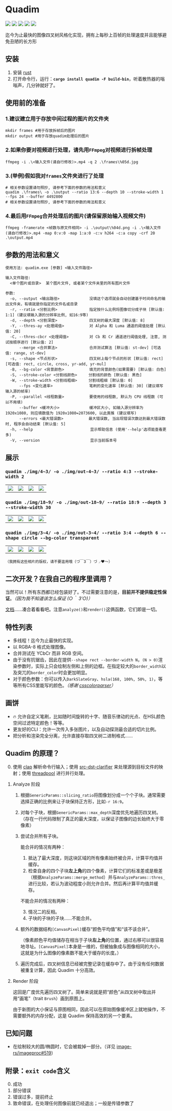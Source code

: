 # Quadim

[![](https://img.shields.io/crates/v/quadim)](https://crates.io/crates/quadim)
[![](https://img.shields.io/crates/d/quadim)](https://crates.io/crates/quadim)
[![](https://img.shields.io/crates/l/quadim)](#)
[![](https://img.shields.io/docsrs/quadim)](https://docs.rs/quadim)
[![](https://img.shields.io/github/stars/eternal-io/quadim?style=social)](https://github.com/eternal-io/quadim)

迄今为止最快的图像四叉树风格化实现，拥有上每秒上百帧的处理速度并且能够避免丑陋的长方形

## 安装

1. 安装 [rust](https://www.rust-lang.org/zh-CN/tools/install)
2. 打开命令行，运行：**`cargo install quadim -F build-bin`**，听着散热器的嗡嗡声，几分钟就好了。

## 使用前的准备

### 1.建议建立用于存放中间过程的图片的文件夹
```
mkdir frames #用于存放拆帧后的图片
mkdir output #用于存放quadim处理后的图片
```

### 2.如果你要对视频进行处理，请先用`FFmpeg`对视频进行拆帧处理
```
ffmpeg -i .\<输入文件(请自行修改)>.mp4 -q 2 .\frames\%05d.jpg
```

### 3.(举例)假如我对`frames`文件夹进行了处理
```
# 相关参数设置请勿照抄, 请参考下面的参数的用法和意义
quadim .\frames\ -o .\output --ratio 13:6 --depth 10 --stroke-width 1 --fps 24 --buffer 4492800
# 相关参数设置请勿照抄, 请参考下面的参数的用法和意义
```

### 4.最后用`FFmpeg`合并处理后的图片(请保留原始输入视频文件)
```
ffmpeg -framerate <帧数与原文件相同> -i .\output\%04d.png -i .\<输入文件(请自行修改)>.mp4 -map 0:v:0 -map 1:a:0 -c:v h264 -c:a copy -crf 20 .\output.mp4
```

## 参数的用法和意义

```
使用方法: quadim.exe [参数] <输入文件路径>

输入文件路径:
  <单个图片或目录>  某个图片文件, 或者某个文件夹里的所有图片文件

参数:
  -o, --output <输出路径>             没填这个选项就会自动创建基于时间命名的输出文件夹，有填就是你指定的文件名或目录
  -r, --ratio <分割比例>              指定按什么比例将图像切分成子块 [默认值: 1:1] (建议填输入源的分辨率比例, 如16:9等)
  -d, --depth <分割深度>              四叉树的最大深度 [默认值: 8]
  -Y, --thres-ay <处理阈值>           对 Alpha 和 Luma 通道的阈值处理 [默认值: 20]
  -C, --thres-cbcr <处理阈值>         对 Cb 和 Cr 通道进行阈值处理, 注意, 测试按顺序进行 [默认值: 2]
      --merge <合并算法>              合并测试算法 [默认值: st-dev] [可选值: range, st-dev]
  -s, --shape <节点形状>              四叉树上每个节点的形状 [默认值: rect] [可选值: rect, circle, cross, yr-add, yr-mul]
  -B, --bg-color <背景颜色>           填充的背景颜色(如果需要) [默认值: 白色]
  -S, --stroke-color <分割线颜色>     分割线的颜色 [默认值: 黑色]
  -W, --stroke-width <分割线粗细>     分割线粗细 [默认值: 0]
      --fps <变化速率>                笔刷的变化速率 [默认值: 30] (建议填写输入源的帧率)
  -P, --parallel <线程数量>           要使用的线程数, 默认为 CPU 线程数 (可以不用填)
      --buffer <缓冲大小>             缓冲区大小, 如输入源分辨率为 1920x1080, 则应填数值为 1920x1080=2073600, 以此类推 (建议填写)
      --errors <最大错误数>           最大错误数, 当出现错误次数达到最大错误数时, 程序会自动结束 [默认值: 5]
  -h, --help                         显示帮助信息 (使用'--help'选项能查看更多)
  -V, --version                      显示当前版本号
```

## 展示

### `quadim ./img/4~3/ -o ./img/out-4~3/ --ratio 4:3 --stroke-width 2`

<table style="table-layout:fixed;width:100%"><tr>
    <td><img src="./img/4~3/cloud-wandering.jpg" /></td>
    <td><img src="./img/out-4~3/cloud-wandering.png" /></td>
    <td><img src="./img/4~3/parallel-flare.jpg" /></td>
    <td><img src="./img/out-4~3/parallel-flare.png" /></td>
</tr></table>

### `quadim ./img/18~9/ -o ./img/out-18~9/ --ratio 18:9 --depth 3 --stroke-width 30`

<table style="table-layout:fixed;width:100%"><tr>
    <td><img src="./img/18~9/dash-over-night.jpg" /></td>
    <td><img src="./img/out-18~9/dash-over-night.png" /></td>
    <td><img src="./img/18~9/transiting.jpg" /></td>
    <td><img src="./img/out-18~9/transiting.png" /></td>
</tr></table>

### `quadim ./img/3~4/ -o ./img/out-3~4/ --ratio 3:4 --depth 6 --shape circle --bg-color transparent`

<table style="table-layout:fixed;width:100%"><tr>
    <td><img src="./img/3~4/falling-rainbow.jpg" /></td>
    <td><img src="./img/out-3~4/falling-rainbow.png" /></td>
    <td><img src="./img/3~4/initial-caps.jpg" /></td>
    <td><img src="./img/out-3~4/initial-caps.png" /></td>
</tr></table>

<sub>（我拥有这些相片的版权，请不要滥用哦（づ￣3￣）づ╭❤～）</sub>

## 二次开发？在我自己的程序里调用？

当然可以！所有东西都已经包装好了。不过需要注意的是，**目前并不提供稳定性保证**。*（因为我不知道该怎么保证 (○｀ 3′○)）*

[文档](https://docs.rs/quadim)……凑合着看看吧。注意`analyze()`和`render()`这俩函数，它们即是一切。

## 特性列表

- 多线程！迄今为止最快的实现。
- 以 RGBA-8 格式处理图像。
- 合并测试在 YCbCr 而非 RGB 空间。
- 由于没有抗锯齿，因此在提供`--shape rect --border-width N`，`(N > 0)`渲染参数时，实际上只会绘制左侧和上侧的边框。在指定较大的`border_width`以及突兀的`border_color`时会更加明显。
- 对于颜色参数：你可以传入`DarkSlateGray`、`hsla(168, 100%, 50%, 1)`，等等所有CSS里能写的颜色。*（感谢 [csscolorparser](https://github.com/mazznoer/csscolorparser-rs)）*

## 画饼

- 🔥 允许自定义笔刷，比如随时间旋转的十字、随音乐律动的光点、在HSL颜色空间过滤特定颜色！等等。
- 更友好的CLI：允许一次传入多张图片，以及自动探测最合适的切片比例。
- 把分析和渲染完全分离，允许直接存取四叉树二进制格式……

## Quadim 的原理？

0. 使用 [clap](https://github.com/clap-rs/clap) 解析命令行输入；使用 [src-dst-clarifier](https:github.com/eternal-io/src-dst-clarifier) 来处理源到目标文件的映射；使用 [threadpool](https://github.com/rust-threadpool/rust-threadpool) 进行并行处理。

1. Analyze 阶段

    1. 根据`GenericParams::slicing_ratio`将图像划分成一个个子块。通常需要选择正确的比例来让子块保持正方形，比如`-r 16:9`。

    2. 对每个子块，根据`GenericParams::max_depth`深度优先地遍历四叉树。（存在一行代码限制了真正的最大深度，以保证子图像的边长始终大于零像素）

    3. 尝试合并所有子块。

        能合并的情况有两种：

        1. 抵达了最大深度，则这块区域的所有像素始终被合并，计算平均值并缓存。
        2. 检查自身的四个子块**左上角**的四个像素，计算它们的标准差或是极差（根据`AnalyzeParams::merge_method`）并与`AnalyzeParams::thres_`进行比较，若认为波动程度小则允许合并。然后再计算平均值并缓存。

        不能合并的情况有两种：

        3. 情况二的反相。
        4. 子块的子块的子块……不能合并。

    4. 额外的数据结构`[CanvasPixel]`缓存“颜色平均值”和“该不该合并”。

        （像素颜色平均值储存在相当于子块**左上角**的位置，通过右移可以很容易地寻址。`[CanvasPixel]`本身是一维的，但被抽象成与图像相同的大小，这就是为什么图像的像素数不能大于缓存的长度。）

    5. 遍历完成后，四叉树信息已经被完整记录在缓存中了。由于没有任何数据被重复计算，因此 Quadim 十分高效。

2. Render 阶段

    这回是广度优先遍历四叉树了。简单来说就是把“颜色”从四叉树中取出并用“画笔”（trait `Brush`）画到原图上。

    由于新图的大小保证与原图相同，因此可以在原始图像缓冲区上就地操作，不需要额外的内存分配，这是 Quadim 保持高效的另一个要素。

## 已知问题

- 在绘制较大的圆/椭圆时，它会被裁掉一部分。（详见 [image-rs/imageproc#519](https://github.com/image-rs/imageproc/issues/519)）

## 附录：`exit code`含义

0. 成功
1. 部分错误
2. 错误过多，提前终止
3. 致命错误，在处理任何图像前就已经退出；一般是传错参数了
